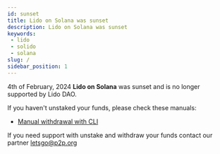```yaml
---
id: sunset
title: Lido on Solana was sunset
description: Lido on Solana was sunset
keywords:
 - lido
 - solido
 - solana
slug: /
sidebar_position: 1
---
```


4th of February, 2024 **Lido on Solana** was sunset and is no longer supported by Lido DAO.

If you haven't unstaked your funds, please check these manuals:

- [Manual withdrawal with CLI](/manual-withdrawal/cli)

If you need support with unstake and withdraw your funds contact our partner
[letsgo@p2p.org](mailto:letsgo@p2p.org)
